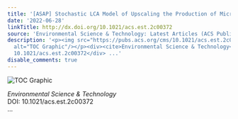 ```yaml
---
title: '[ASAP] Stochastic LCA Model of Upscaling the Production of Microalgal Compounds'
date: '2022-06-28'
linkTitle: http://dx.doi.org/10.1021/acs.est.2c00372
source: 'Environmental Science & Technology: Latest Articles (ACS Publications)'
description: '<p><img src="https://pubs.acs.org/cms/10.1021/acs.est.2c00372/asset/images/medium/es2c00372_0006.gif"
  alt="TOC Graphic"/></p><div><cite>Environmental Science & Technology</cite></div><div>DOI:
  10.1021/acs.est.2c00372</div> ...'
disable_comments: true
---
```

<p><img src="https://pubs.acs.org/cms/10.1021/acs.est.2c00372/asset/images/medium/es2c00372_0006.gif" alt="TOC Graphic"/></p><div><cite>Environmental Science & Technology</cite></div><div>DOI: 10.1021/acs.est.2c00372</div> ...